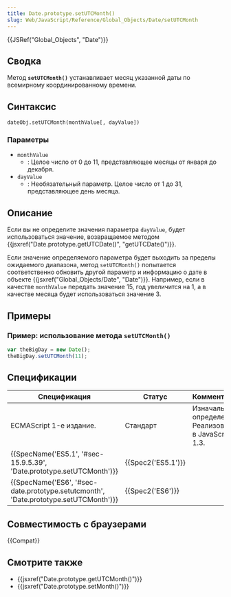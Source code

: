 ```yaml
---
title: Date.prototype.setUTCMonth()
slug: Web/JavaScript/Reference/Global_Objects/Date/setUTCMonth
---
```


{{JSRef("Global_Objects", "Date")}}

## Сводка

Метод **`setUTCMonth()`** устанавливает месяц указанной даты по всемирному координированному времени.

## Синтаксис

```
dateObj.setUTCMonth(monthValue[, dayValue])
```

### Параметры

- `monthValue`
  - : Целое число от 0 до 11, представляющее месяцы от января до декабря.
- `dayValue`
  - : Необязательный параметр. Целое число от 1 до 31, представляющее день месяца.

## Описание

Если вы не определите значения параметра `dayValue`, будет использоваться значение, возвращаемое методом {{jsxref("Date.prototype.getUTCDate()", "getUTCDate()")}}.

Если значение определяемого параметра будет выходить за пределы ожидаемого диапазона, метод `setUTCMonth()` попытается соответственно обновить другой параметр и информацию о дате в объекте {{jsxref("Global_Objects/Date", "Date")}}. Например, если в качестве `monthValue` передать значение 15, год увеличится на 1, а в качестве месяца будет использоваться значение 3.

## Примеры

### Пример: использование метода `setUTCMonth()`

```js
var theBigDay = new Date();
theBigDay.setUTCMonth(11);
```

## Спецификации

| Спецификация                                                                         | Статус             | Комментарии                                            |
| ------------------------------------------------------------------------------------ | ------------------ | ------------------------------------------------------ |
| ECMAScript 1-е издание.                                                              | Стандарт           | Изначальное определение. Реализована в JavaScript 1.3. |
| {{SpecName('ES5.1', '#sec-15.9.5.39', 'Date.prototype.setUTCMonth')}}                | {{Spec2('ES5.1')}} |                                                        |
| {{SpecName('ES6', '#sec-date.prototype.setutcmonth', 'Date.prototype.setUTCMonth')}} | {{Spec2('ES6')}}   |                                                        |

## Совместимость с браузерами

{{Compat}}

## Смотрите также

- {{jsxref("Date.prototype.getUTCMonth()")}}
- {{jsxref("Date.prototype.setMonth()")}}

